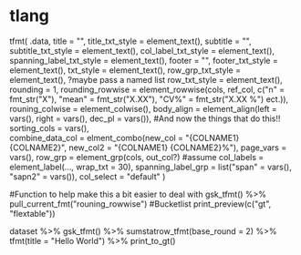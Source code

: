 # tlang


tfmt(
 .data, 
 title = "", 
 title_txt_style = element_text(), 
 subtitle = "", 
 subtitle_txt_style = element_text(), 
 col_label_txt_style = element_text(),
 spanning_label_txt_style = element_text(),
 footer = "", 
 footer_txt_style = element_text(), 
 txt_style =  element_text(),
 row_grp_txt_style =  element_text(), ?maybe pass a named list 
 row_txt_style =  element_text(),
 rounding = 1, 
 rounding_rowwise = element_rowwise(cols, ref_col, c("n" = fmt_str("X"), "mean" = fmt_str("X.XX"),  "CV%" = fmt_str("X.XX %") ect.)),
 rouning_colwise = element_colwise(),
 body_align = element_align(left = vars(), right = vars(), dec_pl = vars()), 
 #And now the things that do this!! 
 sorting_cols = vars(),  
 combine_data_col = elment_combo(new_col = "{COLNAME1} {COLNAME2}", new_col2 = "{COLNAME1} {COLNAME2}%"),
 page_vars = vars(), 
 row_grp = element_grp(cols, out_col?) #assume 
 col_labels = element_label(..., wrap_txt = 30),
 spanning_label_grp = list("span" = vars(), "sapn2" = vars()),
 col_select = "default" 
)

#Function to help make this a bit easier to deal with 
gsk_tfmt() %>%
pull_current_fmt("rouning_rowwise")
#Bucketlist 
print_preview(c("gt", "flextable")) 

dataset %>% 
gsk_tfmt() %>% 
sumstatrow_tfmt(base_round = 2) %>% 
tfmt(title = "Hello World") %>% 
print_to_gt() 
